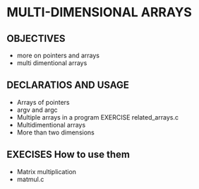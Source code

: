 # MULTI-DIMENSIONAL ARRAYS
## OBJECTIVES
  * more on pointers and arrays
  * multi dimentional arrays
## DECLARATIOS AND USAGE
  * Arrays of pointers
  *   argv and argc
  * Multiple arrays in a program EXERCISE related\_arrays.c
  * Multidimentional arrays
  * More than two dimensions
## EXECISES How to use them
  * Matrix multiplication
  * matmul.c
  


